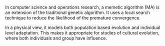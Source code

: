 In computer science and operations research, a memetic algorithm (MA) is an extension of the traditional genetic algorithm. It uses a local search technique to reduce the likelihood of the premature convergence.

In a physical view, it models both population based evolution and individual level adaptation. This makes it appropriate for studies of cultural evolution, where both individuals and group have influence.
